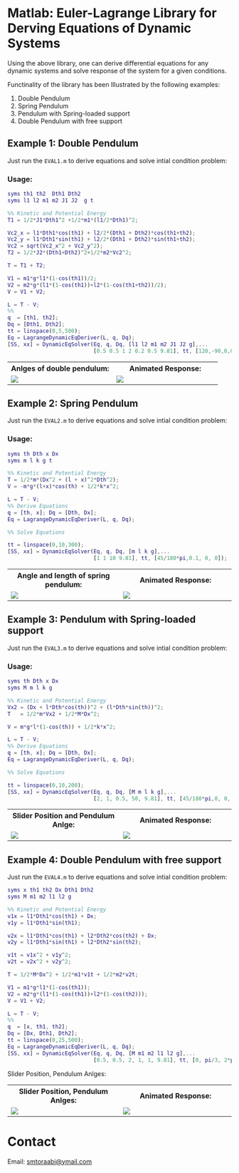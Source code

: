 # Matlab: Euler-Lagrange Library for Derving Equations of Dynamic Systems

Using the above library, one can derive differential equations for any dynamic systems and solve response of the system for a given conditions.

Functinality of the library has been Illustrated by the following examples:

1. Double Pendulum
2. Spring Pendulum
3. Pendulum with Spring-loaded support
4. Double Pendulum with free support

## Example 1: Double Pendulum

Just run the ```EVAL1.m``` to derive equations and solve intial condition problem:

### Usage:
``` Matlab
syms th1 th2  Dth1 Dth2 
syms l1 l2 m1 m2 J1 J2  g t 

%% Kinetic and Potential Energy
T1 = 1/2*J1*Dth1^2 +1/2*m1*(l1/2*Dth1)^2;

Vc2_x = l1*Dth1*cos(th1) + l2/2*(Dth1 + Dth2)*cos(th1+th2);
Vc2_y = l1*Dth1*sin(th1) + l2/2*(Dth1 + Dth2)*sin(th1+th2);
Vc2 = sqrt(Vc2_x^2 + Vc2_y^2); 
T2 = 1/2*J2*(Dth1+Dth2)^2+1/2*m2*Vc2^2;

T = T1 + T2;

V1 = m1*g*l1*(1-cos(th1))/2;
V2 = m2*g*(l1*(1-cos(th1))+l2*(1-cos(th1+th2))/2);
V = V1 + V2;

L = T - V;
%%
q  = [th1, th2];
Dq = [Dth1, Dth2];
tt = linspace(0,5,500);
Eq = LagrangeDynamicEqDeriver(L, q, Dq);
[SS, xx] = DynamicEqSolver(Eq, q, Dq, [l1 l2 m1 m2 J1 J2 g],...
                           [0.5 0.5 1 2 0.2 0.5 9.81], tt, [120,-90,0,0]/180*pi);
````


<table style="width:100%">
   <tr>
        <th>Anlges of double pendulum:</th>
		<th>Animated Response:</th>
  </tr>
  <tr>
		<td width="50%">
			<img src="../master/Pic/Ex1.png" />
		</td>
		<td width="50%">
			<img src="../master/Pic/Anim1.gif" />
		</td>
  </tr>
</table>

	
## Example 2: Spring Pendulum

Just run the ```EVAL2.m``` to derive equations and solve intial condition problem:

### Usage:
``` MATLAB
syms th Dth x Dx
syms m l k g t 

%% Kinetic and Potential Energy
T = 1/2*m*(Dx^2 + (l + x)^2*Dth^2);
V = -m*g*(l+x)*cos(th) + 1/2*k*x^2;

L = T - V;
%% Derive Equations
q = [th, x]; Dq = [Dth, Dx];
Eq = LagrangeDynamicEqDeriver(L, q, Dq);

%% Solve Equations

tt = linspace(0,10,300);
[SS, xx] = DynamicEqSolver(Eq, q, Dq, [m l k g],...
                           [1 1 10 9.81], tt, [45/180*pi,0.1, 0, 0]);
```

<table style="width:100%">
   <tr>
        <th>Angle and length of spring pendulum:</th>
		<th>Animated Response:</th>
  </tr>
  <tr>
		<td width="50%">
			<img src="../master/Pic/Ex2.png" />
		</td>
		<td width="50%">
			<img src="../master/Pic/Anim2.gif" />
		</td>
  </tr>
</table>


## Example 3: Pendulum with Spring-loaded support

Just run the ```EVAL3.m``` to derive equations and solve intial condition problem:

### Usage:
``` MATLAB
syms th Dth x Dx
syms M m l k g 

%% Kinetic and Potential Energy
Vx2 = (Dx + l*Dth*cos(th))^2 + (l*Dth*sin(th))^2;
T   = 1/2*m*Vx2 + 1/2*M*Dx^2;

V = m*g*l*(1-cos(th)) + 1/2*k*x^2;

L = T - V;
%% Derive Equations
q = [th, x]; Dq = [Dth, Dx];
Eq = LagrangeDynamicEqDeriver(L, q, Dq);

%% Solve Equations

tt = linspace(0,10,200);
[SS, xx] = DynamicEqSolver(Eq, q, Dq, [M m l k g],...
                           [2, 1, 0.5, 50, 9.81], tt, [45/180*pi,0, 0, 0]);
```


<table style="width:100%">
   <tr>
        <th>Slider Position and Pendulum Anlge:</th>
		<th>Animated Response:</th>
  </tr>
  <tr>
		<td width="50%">
			<img src="../master/Pic/Ex3.png" />
		</td>
		<td width="50%">
			<img src="../master/Pic/Anim3.gif" />
		</td>
  </tr>
</table>


## Example 4: Double Pendulum with free support

Just run the ```EVAL4.m``` to derive equations and solve intial condition problem:

``` MATLAB
syms x th1 th2 Dx Dth1 Dth2 
syms M m1 m2 l1 l2 g

%% Kinetic and Potential Energy
v1x = l1*Dth1*cos(th1) + Dx;
v1y = l1*Dth1*sin(th1);

v2x = l1*Dth1*cos(th1) + l2*Dth2*cos(th2) + Dx;
v2y = l1*Dth1*sin(th1) + l2*Dth2*sin(th2);

v1t = v1x^2 + v1y^2; 
v2t = v2x^2 + v2y^2; 

T = 1/2*M*Dx^2 + 1/2*m1*v1t + 1/2*m2*v2t;

V1 = m1*g*l1*(1-cos(th1));
V2 = m2*g*(l1*(1-cos(th1))+l2*(1-cos(th2)));
V = V1 + V2;

L = T - V;
%%
q  = [x, th1, th2];
Dq = [Dx, Dth1, Dth2];
tt = linspace(0,25,500);
Eq = LagrangeDynamicEqDeriver(L, q, Dq);
[SS, xx] = DynamicEqSolver(Eq, q, Dq, [M m1 m2 l1 l2 g],...
                           [0.5, 0.5, 2, 1, 1, 9.81], tt, [0, pi/3, 2*pi/3, 0, 0, 0]);
```
Slider Position, Pendulum Anlges:
<table style="width:100%">
   <tr>
        <th>Slider Position, Pendulum Anlges:</th>
		<th>Animated Response:</th>
  </tr>
  <tr>
		<td width="50%">
			<img src="../master/Pic/Ex4.png" />
		</td>
		<td width="50%">
			<img src="../master/Pic/Anim4.gif" />
		</td>
  </tr>
</table>					   


# Contact
Email: smtoraabi@ymail.com
